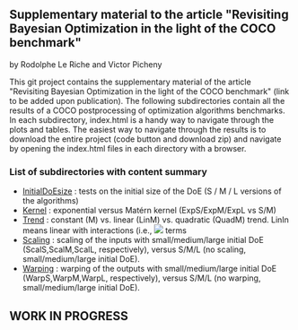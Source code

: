 ## Supplementary material to the article "Revisiting Bayesian Optimization in the light of the COCO benchmark"
by Rodolphe Le Riche and Victor Picheny

This git project contains the supplementary material of the article "Revisiting Bayesian Optimization in the light of the COCO benchmark" (link to be added upon publication).
The following subdirectories contain all the results of a COCO postprocessing of optimization algorithms benchmarks. In each subdirectory, index.html is a handy way to navigate through the plots and tables. The easiest way to navigate through the results is to download the entire project (code button and download zip) and navigate by opening the index.html files in each directory with a browser.

### List of subdirectories with content summary
* [InitialDoEsize](https://github.com/rleriche/supplement_BO_COCO/tree/main/InitialDoEsize) : tests on the initial size of the DoE (S / M / L versions of the algorithms)
* [Kernel](https://github.com/rleriche/supplement_BO_COCO/tree/main/Kernel) : exponential versus Matérn kernel (ExpS/ExpM/ExpL vs S/M)
* [Trend](https://github.com/rleriche/supplement_BO_COCO/tree/main/Trend) : constant (M) vs. linear (LinM) vs. quadratic (QuadM) trend. LinIn means linear with interactions (i.e., <img src="https://render.githubusercontent.com/render/math?math=x_i \times x_j~,~i \ne j,"> terms
* [Scaling](https://github.com/rleriche/supplement_BO_COCO/tree/main/Scaling) : scaling of the inputs with small/medium/large initial DoE (ScalS,ScalM,ScalL, respectively), versus S/M/L (no scaling, small/medium/large initial DoE).
* [Warping](https://github.com/rleriche/supplement_BO_COCO/tree/main/Warping) : warping of the outputs with small/medium/large initial DoE (WarpS,WarpM,WarpL, respectively), versus S/M/L (no warping, small/medium/large initial DoE).

## WORK IN PROGRESS
